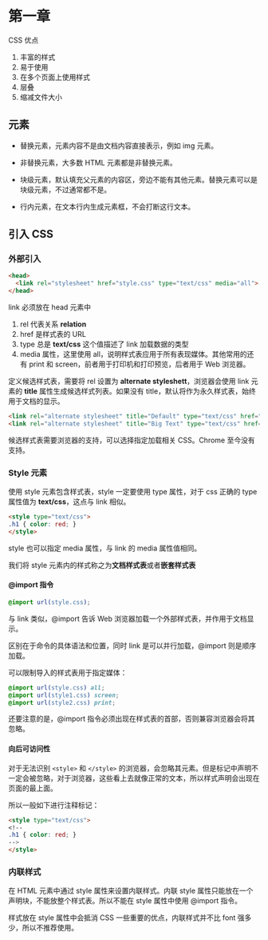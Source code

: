 # 第一章

CSS 优点

1. 丰富的样式
1. 易于使用
1. 在多个页面上使用样式
1. 层叠
1. 缩减文件大小

## 元素

- 替换元素，元素内容不是由文档内容直接表示，例如 img 元素。
- 非替换元素，大多数 HTML 元素都是非替换元素。

- 块级元素，默认填充父元素的内容区，旁边不能有其他元素。替换元素可以是块级元素，不过通常都不是。
- 行内元素，在文本行内生成元素框，不会打断这行文本。

## 引入 CSS

### 外部引入

```html
<head>
  <link rel="stylesheet" href="style.css" type="text/css" media="all">
</head>
```

link 必须放在 head 元素中

1. rel 代表关系 **relation**
1. href 是样式表的 URL
1. type 总是 **text/css** 这个值描述了 link 加载数据的类型
1. media 属性，这里使用 all，说明样式表应用于所有表现媒体。其他常用的还有 print 和 screen，前者用于打印机和打印预览，后者用于 Web 浏览器。

定义候选样式表，需要将 rel 设置为 **alternate styleshett**，浏览器会使用 link 元素的 **title** 属性生成候选样式列表。如果没有 title，默认将作为永久样式表，始终用于文档的显示。

```html
<link rel="alternate stylesheet" title="Default" type="text/css" href="style.css">
<link rel="alternate stylesheet" title="Big Text" type="text/css" href="bigtext.css">
```

候选样式表需要浏览器的支持，可以选择指定加载相关 CSS。Chrome 至今没有支持。

### Style 元素

使用 style 元素包含样式表，style 一定要使用 type 属性，对于 css 正确的 type 属性值为 **text/css**，这点与 link 相似。

```html
<style type="text/css">
.h1 { color: red; }
</style>
```

style 也可以指定 media 属性，与 link 的 media 属性值相同。

我们将 style 元素内的样式称之为**文档样式表**或者**嵌套样式表**

#### @import 指令

```css
@import url(style.css);
```

与 link 类似，@import 告诉 Web 浏览器加载一个外部样式表，并作用于文档显示。

区别在于命令的具体语法和位置，同时 link 是可以并行加载，@import 则是顺序加载。

可以限制导入的样式表用于指定媒体：

```css
@import url(style.css) all;
@import url(style1.css) screen;
@import url(style2.css) print;
```

还要注意的是，@import 指令必须出现在样式表的首部，否则兼容浏览器会将其忽略。

#### 向后可访问性

对于无法识别 `<style>` 和 `</style>` 的浏览器，会忽略其元素。但是标记中声明不一定会被忽略，对于浏览器，这些看上去就像正常的文本，所以样式声明会出现在页面的最上面。

所以一般如下进行注释标记：

```html
<style type="text/css">
<!--
.h1 { color: red; }
-->
</style>
```

### 内联样式

在 HTML 元素中通过 style 属性来设置内联样式。内联 style 属性只能放在一个声明块，不能放整个样式表。所以不能在 style 属性中使用 @import 指令。

样式放在 style 属性中会抵消 CSS 一些重要的优点，内联样式并不比 font 强多少，所以不推荐使用。